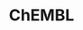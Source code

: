 ---
layout: default
bigquery: https://console.cloud.google.com/bigquery?p=patents-public-data&d=ebi_chembl&page=dataset
citation: '"The ChEMBL database in 2017." Anna Gaulton, Anne Hersey, Michał Nowotka,
  A Patrícia Bento, Jon Chambers, David Mendez, Prudence Mutowo, Francis Atkinson,
  Louisa J Bellis, Elena Cibrián-Uhalte, Mark Davies, Nathan Dedman, Anneli Karlsson,
  María Paula Magariños, John P Overington, George Papadatos, Ines Smit, Andrew R
  Leach Nucleic acids Research (2017) 45 (Database Issue), D945-D954'
contributors: European Bioinformatics Institute
cost: None
description: ChEMBL Data is a manually curated database of small molecules used in
  drug discovery, including information about existing patented drugs.
documentation: 'schema: https://www.ebi.ac.uk/chembl/db_schema


  '
last_edit: Mon, 04 Apr 2022 19:07:30 GMT
location: https://console.cloud.google.com/marketplace/product/google_patents_public_datasets/chembl
maintained_by: EMBL-EBI, an outstation of European Molecular Biology Laboratory
related_publications: '

  ChEMBL: towards direct deposition of bioassay data.


  Mendez D, Gaulton A, Bento AP, Chambers J, De Veij M, Félix E, Magariños MP, Mosquera
  JF, Mutowo P, Nowotka M, Gordillo-Marañón M, Hunter F, Junco L, Mugumbate G, Rodriguez-Lopez
  M, Atkinson F, Bosc N, Radoux CJ, Segura-Cabrera A, Hersey A, Leach AR.


  — Nucleic Acids Res. 2019; 47(D1):D930-D940. doi: 10.1093/nar/gky1075

  '
schema_fields: '[''cx_logd'', ''site_residues'', ''assay_tissue'', ''name'', ''pchembl_value'',
  ''downgraded'', ''confidence'', ''class_type'', ''protein_class_synonym'', ''cell_source_tax_id'',
  ''product_id'', ''le'', ''volume'', ''molfile'', ''mesh_id'', ''patent_no'', ''target_mapping'',
  ''cidx'', ''mechanism_comment'', ''cell_ontology_id'', ''subgroup'', ''go_id'',
  ''comp_class_id'', ''alert_name'', ''withdrawn_reason'', ''hba'', ''innovator_company'',
  ''ingredient'', ''who_extra'', ''component_type'', ''src_assay_id'', ''binding_site_comment'',
  ''ad_type'', ''synonyms'', ''level1_description'', ''cell_source_organism'', ''assay_test_type'',
  ''withdrawn_year'', ''last_page'', ''mc_organism'', ''max_phase_for_ind'', ''accession'',
  ''variant_id'', ''published_type'', ''src_compound_id'', ''mesh_heading'', ''usan_stem'',
  ''sitecomp_id'', ''protein_class_desc'', ''orig_description'', ''efo_term'', ''standard_type'',
  ''alert_id'', ''acd_logd'', ''co_stem_id'', ''natural_product'', ''met_comment'',
  ''pathway_id'', ''warning_class'', ''level4'', ''predbind_id'', ''end_position'',
  ''acd_most_apka'', ''assay_subcellular_fraction'', ''compsyn_id'', ''compd_id'',
  ''hbd'', ''drug_product_flag'', ''parent_type'', ''bao_endpoint'', ''ddd_units'',
  ''species_group_flag'', ''set_name'', ''publication_number'', ''l8'', ''targrel_id'',
  ''relationship_desc'', ''source_domain_id'', ''doi'', ''mutation'', ''site_id'',
  ''definition'', ''db_version'', ''l3'', ''assay_desc'', ''cx_most_bpka'', ''confidence_score'',
  ''src_description'', ''frac_code'', ''irac_class_id'', ''cx_logp'', ''parameter_type'',
  ''warning_country'', ''source'', ''src_short_name'', ''level4_description'', ''submission_date'',
  ''db_source'', ''smid'', ''molregno'', ''who_name'', ''tax_id'', ''title'', ''ref_url'',
  ''direct_interaction'', ''creation_date'', ''standard_inchi_key'', ''assay_cell_type'',
  ''bao_id'', ''compound_key'', ''class_level'', ''description'', ''rgid'', ''tbl'',
  ''std_act_id'', ''num_alerts'', ''result_flag'', ''cell_id'', ''lle'', ''domain_description'',
  ''entity_type'', ''type'', ''active_molregno'', ''l1'', ''first_page'', ''path'',
  ''cellosaurus_id'', ''updated_on'', ''patent_expire_date'', ''domain_id'', ''hba_lipinski'',
  ''bto_id'', ''cell_description'', ''efo_id'', ''level5'', ''metref_id'', ''level3'',
  ''relation'', ''alogp'', ''previous_company'', ''target_desc'', ''aspect'', ''site_name'',
  ''sequence'', ''country'', ''polymer_flag'', ''mecref_id'', ''chebi_par_id'', ''sequence_md5sum'',
  ''protclasssyn_id'', ''withdrawn_country'', ''last_active'', ''activity_count'',
  ''warning_year'', ''cpd_str_alert_id'', ''comments'', ''value'', ''related_tid'',
  ''full_molformula'', ''dosage_form'', ''standard_flag'', ''start_position'', ''level1'',
  ''published_relation'', ''organism'', ''stem'', ''availability_type'', ''parent_id'',
  ''inorganic_flag'', ''ddd_id'', ''l7'', ''doc_id'', ''year'', ''mw_monoisotopic'',
  ''journal'', ''patent_use_code'', ''activity_comment'', ''potential_duplicate'',
  ''heavy_atoms'', ''mechanism_of_action'', ''isoform'', ''num_ro5_violations'', ''domain_name'',
  ''tissue_id'', ''clo_id'', ''target_type'', ''standard_upper_value'', ''level2'',
  ''assay_tax_id'', ''l5'', ''acd_most_bpka'', ''pref_name'', ''disease_efficacy'',
  ''warning_type'', ''qed_weighted'', ''atc_code'', ''patent_id'', ''drug_record_id'',
  ''assay_class_id'', ''domain_type'', ''mw_freebase'', ''mol_frac_id'', ''version'',
  ''major_class'', ''met_id'', ''hrac_code'', ''standard_relation'', ''level2_description'',
  ''num_lipinski_ro5_violations'', ''l6'', ''chirality'', ''priority'', ''component_synonym'',
  ''mol_atc_id'', ''curated_by'', ''published_units'', ''selectivity_comment'', ''stem_class'',
  ''topical'', ''drug_substance_flag'', ''sei'', ''assay_organism'', ''standard_text_value'',
  ''nda_type'', ''hbd_lipinski'', ''cl_lincs_id'', ''assay_param_id'', ''first_approval'',
  ''uberon_id'', ''warning_id'', ''therapeutic_flag'', ''standard_units'', ''standard_value'',
  ''entity_id'', ''targcomp_id'', ''acd_logp'', ''issue'', ''activity_id'', ''mc_target_accession'',
  ''ddd_admr'', ''label'', ''prodrug'', ''standard_inchi'', ''withdrawn_class'', ''uo_units'',
  ''active_ingredient'', ''src_id'', ''ddd_value'', ''indref_id'', ''applicant_full_name'',
  ''compound_name'', ''irac_code'', ''as_id'', ''actsm_id'', ''assay_source'', ''idx'',
  ''canonical_smiles'', ''ro3_pass'', ''hrac_class_id'', ''component_id'', ''full_mwt'',
  ''l2'', ''trade_name'', ''delist_flag'', ''usan_stem_definition'', ''assay_strain'',
  ''status'', ''protein_class_id'', ''pathway_key'', ''cx_most_apka'', ''ref_type'',
  ''molecular_species'', ''usan_substem'', ''mol_irac_id'', ''ass_cls_map_id'', ''units'',
  ''black_box_warning'', ''rtb'', ''curation_comment'', ''caloha_id'', ''usan_stem_id'',
  ''parameter_value'', ''company'', ''mc_target_type'', ''prediction_method'', ''first_in_class'',
  ''homologue'', ''oc_id'', ''relationship_type'', ''warning_description'', ''bao_format'',
  ''met_conversion'', ''frac_class_id'', ''molsyn_id'', ''structure_type'', ''authors'',
  ''prod_pat_id'', ''chembl_id'', ''assay_type'', ''withdrawn_flag'', ''ref_id'',
  ''data_validity_comment'', ''research_stem'', ''cell_source_tissue'', ''toid'',
  ''usan_year'', ''normal_range_min'', ''normal_range_max'', ''qudt_units'', ''l4'',
  ''level3_description'', ''comp_go_id'', ''mec_id'', ''pubmed_id'', ''indication_class'',
  ''tid_fixed'', ''parent_molregno'', ''doc_type'', ''enzyme_tid'', ''substrate_record_id'',
  ''assay_category'', ''dosed_ingredient'', ''psa'', ''bei'', ''text_value'', ''log_id'',
  ''ddd_comment'', ''job_id'', ''action_type'', ''biocomp_id'', ''mol_hrac_id'', ''oral'',
  ''drugind_id'', ''published_value'', ''max_phase'', ''aromatic_rings'', ''approval_date'',
  ''res_stem_id'', ''stat'', ''molecular_mechanism'', ''parent_go_id'', ''helm_notation'',
  ''cell_name'', ''record_id'', ''upper_value'', ''aidx'', ''short_name'', ''updated_by'',
  ''strength'', ''ap_id'', ''ridx'', ''assay_id'', ''tid'', ''mc_tax_id'', ''warnref_id'',
  ''abstract'', ''mc_target_name'', ''smarts'', ''parenteral'', ''annotation'', ''relationship'',
  ''syn_type'', ''formulation_id'', ''alert_set_id'', ''metabolite_record_id'', ''route'',
  ''molecule_type'', ''enzyme_name'']'
shortname: chembl
tags:
- biotechnology
- health
- chemical
- bioinformatics
- medical
terms_of_use: CC BY-SA 3.0
title: ChEMBL
uuid: e232a192-965c-4ec9-904c-155b6dfe56c5
---